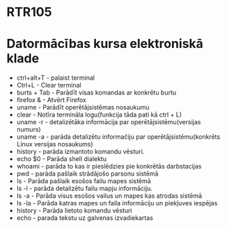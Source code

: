 # RTR105
# Datormācības kursa elektroniskā klade
* ctrl+alt+T - palaist terminal
* Ctrl+L - Clear terminal
* burts + Tab - Parādīt visas komandas ar konkrētu burtu
* firefox & - Atvērt Firefox
* uname - Parādīt operētājsistēmas nosaukumu
* clear - Notīra termināla logu(funkcija tāda pati kā ctrl + L)
* uname -r - detalizētāka informācija par operētājsistēmu(versijas numurs)
* uname -a - parāda detalizētu informačiju par operētājsistēmu(konkrēts Linux versijas nosaukums)
* history - parāda izmantoto komandu vēsturi.
* echo $0 - Parāda shell dialektu
* whoami - parāda to kas ir pieslēdzies pie konkrētās darbstacijas
* pwd - parāda pašlaik strādājošo parsonu sistēmā
* ls - Parāda pašlaik esošos failu mapes sistēmā
* ls -l - parāda detalizētu failu mapju informāciju.
* ls -a - Parāda visus esošos vailus un mapes kas atrodas sistēmā
* ls -la - Parāda katras mapes un faila informāciju un piekļuves iespējas
* history - Parāda lietoto komandu vēsturi
* echo - parada tekstu uz galvenas izvadiekartas

